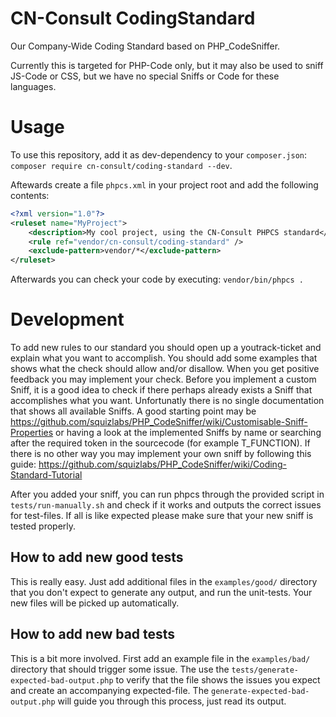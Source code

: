 CN-Consult CodingStandard
=========================
Our Company-Wide Coding Standard based on PHP_CodeSniffer.

Currently this is targeted for PHP-Code only, but it may also be used to sniff JS-Code or CSS, but we
have no special Sniffs or Code for these languages.

Usage
=====
To use this repository, add it as dev-dependency to your `composer.json`:
`composer require cn-consult/coding-standard --dev`.

Aftewards create a file `phpcs.xml` in your project root and add the following contents:
```xml
<?xml version="1.0"?>
<ruleset name="MyProject">
    <description>My cool project, using the CN-Consult PHPCS standard</description>
    <rule ref="vendor/cn-consult/coding-standard" />
    <exclude-pattern>vendor/*</exclude-pattern>
</ruleset>
```
Afterwards you can check your code by executing:
`vendor/bin/phpcs .`


Development
===========

To add new rules to our standard you should open up a youtrack-ticket and explain what you want to accomplish.
You should add some examples that shows what the check should allow and/or disallow.
When you get positive feedback you may implement your check. Before you implement a custom Sniff,
it is a good idea to check if there perhaps already exists a Sniff that accomplishes what you want.
Unfortunatly there is no single documentation that shows all available Sniffs.
A good starting point may be https://github.com/squizlabs/PHP_CodeSniffer/wiki/Customisable-Sniff-Properties or having a
look at the implemented Sniffs by name or searching after the required token in the sourcecode (for example T_FUNCTION).
If there is no other way you may implement your own sniff by following this guide:
https://github.com/squizlabs/PHP_CodeSniffer/wiki/Coding-Standard-Tutorial

After you added your sniff, you can run phpcs through the provided script in `tests/run-manually.sh` and check if it works
and outputs the correct issues for test-files.
If all is like expected please make sure that your new sniff is tested properly.

How to add new good tests
---------------------------
This is really easy. Just add additional files in the `examples/good/` directory
that you don't expect to generate any output, and run the unit-tests.
Your new files will be picked up automatically.


How to add new bad tests
---------------------------
This is a bit more involved. First add an example file in the `examples/bad/` directory
that should trigger some issue. The use the `tests/generate-expected-bad-output.php` to verify that
the file shows the issues you expect and create an accompanying expected-file.
The `generate-expected-bad-output.php` will guide you through this process, just read its output.

